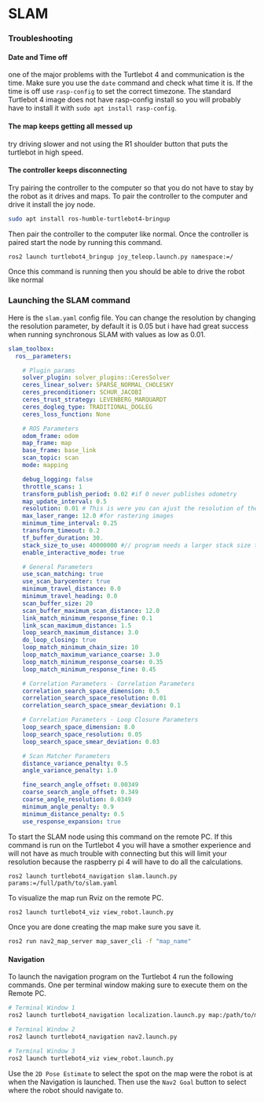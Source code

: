 # SLAM
### Troubleshooting
#### Date and Time off
one of the major problems with the Turtlebot 4 and communication is the time. Make sure you use the `date` command and check what time it is. If the time is off use `rasp-config` to set the correct timezone. The standard Turtlebot 4 image does not have rasp-config install so you will probably have to install it with `sudo apt install rasp-config`.

#### The map keeps getting all messed up
try driving slower and not using the R1 shoulder button that puts the turtlebot in high speed.

#### The controller keeps disconnecting
Try pairing the controller to the computer so that you do not have to stay by the robot as it drives and maps. To pair the controller to the computer and drive it install the joy node.
```bash
sudo apt install ros-humble-turtlebot4-bringup
```
Then pair the controller to the computer like normal. Once the controller is paired start the node by running this command.
```bash
ros2 launch turtlebot4_bringup joy_teleop.launch.py namespace:=/
```
Once this command is running then you should be able to drive the robot like normal


### Launching the SLAM command
Here is the `slam.yaml` config file. You can change the resolution by changing the resolution parameter, by default it is 0.05 but i have had great success when running synchronous SLAM with values as low as 0.01.
```yaml title="slam.yaml"
slam_toolbox:
  ros__parameters:

    # Plugin params
    solver_plugin: solver_plugins::CeresSolver
    ceres_linear_solver: SPARSE_NORMAL_CHOLESKY
    ceres_preconditioner: SCHUR_JACOBI
    ceres_trust_strategy: LEVENBERG_MARQUARDT
    ceres_dogleg_type: TRADITIONAL_DOGLEG
    ceres_loss_function: None

    # ROS Parameters
    odom_frame: odom
    map_frame: map
    base_frame: base_link
    scan_topic: scan
    mode: mapping

    debug_logging: false
    throttle_scans: 1
    transform_publish_period: 0.02 #if 0 never publishes odometry
    map_update_interval: 0.5
    resolution: 0.01 # This is were you can ajust the resolution of the lidar scan
    max_laser_range: 12.0 #for rastering images
    minimum_time_interval: 0.25
    transform_timeout: 0.2
    tf_buffer_duration: 30.
    stack_size_to_use: 40000000 #// program needs a larger stack size to serialize large maps
    enable_interactive_mode: true

    # General Parameters
    use_scan_matching: true
    use_scan_barycenter: true
    minimum_travel_distance: 0.0
    minimum_travel_heading: 0.0
    scan_buffer_size: 20
    scan_buffer_maximum_scan_distance: 12.0
    link_match_minimum_response_fine: 0.1
    link_scan_maximum_distance: 1.5
    loop_search_maximum_distance: 3.0
    do_loop_closing: true
    loop_match_minimum_chain_size: 10
    loop_match_maximum_variance_coarse: 3.0
    loop_match_minimum_response_coarse: 0.35
    loop_match_minimum_response_fine: 0.45

    # Correlation Parameters - Correlation Parameters
    correlation_search_space_dimension: 0.5
    correlation_search_space_resolution: 0.01
    correlation_search_space_smear_deviation: 0.1

    # Correlation Parameters - Loop Closure Parameters
    loop_search_space_dimension: 8.0
    loop_search_space_resolution: 0.05
    loop_search_space_smear_deviation: 0.03

    # Scan Matcher Parameters
    distance_variance_penalty: 0.5
    angle_variance_penalty: 1.0

    fine_search_angle_offset: 0.00349
    coarse_search_angle_offset: 0.349
    coarse_angle_resolution: 0.0349
    minimum_angle_penalty: 0.9
    minimum_distance_penalty: 0.5
    use_response_expansion: true
```

To start the SLAM node using this command on the remote PC. If this command is run on the Turtlebot 4 you will have a smother experience and will not have as much trouble with connecting but this will limit your resolution because the raspberry pi 4 will have to do all the calculations.
```
ros2 launch turtlebot4_navigation slam.launch.py params:=/full/path/to/slam.yaml
```
To visualize the map run Rviz on the remote PC.
```bash
ros2 launch turtlebot4_viz view_robot.launch.py
```

Once you are done creating the map make sure you save it.
```bash
ros2 run nav2_map_server map_saver_cli -f "map_name"
```


#### Navigation
To launch the navigation program on the Turtlebot 4 run the following commands. One per terminal window making sure to execute them on the Remote PC.
```bash
# Terminal Window 1
ros2 launch turtlebot4_navigation localization.launch.py map:/path/to/map.yaml

# Terminal Window 2
ros2 launch turtlebot4_navigation nav2.launch.py

# Terminal Window 3
ros2 launch turtlebot4_viz view_robot.launch.py
```

Use the `2D Pose Estimate` to select the spot on the map were the robot is at when the Navigation is launched. Then use the `Nav2 Goal` button to select where the robot should navigate to.